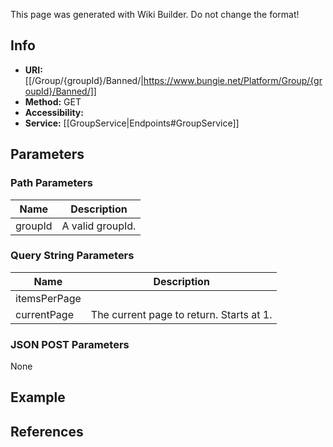 <span class="wiki-builder">This page was generated with Wiki Builder. Do not change the format!</span>

## Info

* **URI:** [[/Group/{groupId}/Banned/|https://www.bungie.net/Platform/Group/{groupId}/Banned/]]
* **Method:** GET
* **Accessibility:** 
* **Service:** [[GroupService|Endpoints#GroupService]]

## Parameters
### Path Parameters
Name | Description
---- | -----------
groupId | A valid groupId.

### Query String Parameters
Name | Description
---- | -----------
itemsPerPage | 
currentPage | The current page to return. Starts at 1.

### JSON POST Parameters
None

## Example


## References
